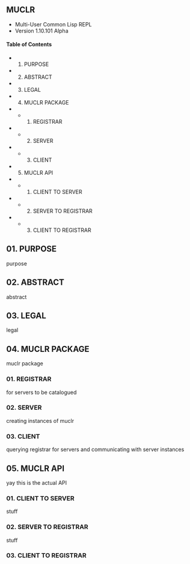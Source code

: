 ## MUCLR ##
*    Multi-User Common Lisp REPL
*    Version 1.10.101 Alpha

#### Table of Contents
+ 01. PURPOSE
+ 02. ABSTRACT
+ 03. LEGAL
+ 04. MUCLR PACKAGE
+ + 01. REGISTRAR
+ + 02. SERVER
+ + 03. CLIENT
+ 05. MUCLR API
+ + 01. CLIENT TO SERVER
+ + 02. SERVER TO REGISTRAR
+ + 03. CLIENT TO REGISTRAR
## 01. PURPOSE
purpose
## 02. ABSTRACT
abstract
## 03. LEGAL
legal
## 04. MUCLR PACKAGE
muclr package
### 01. REGISTRAR
for servers to be catalogued
### 02. SERVER
creating instances of muclr
### 03. CLIENT
querying registrar for servers and communicating with server instances
## 05. MUCLR API
yay this is the actual API
### 01. CLIENT TO SERVER
stuff
### 02. SERVER TO REGISTRAR
stuff
### 03. CLIENT TO REGISTRAR